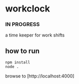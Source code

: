 # workclock

### IN PROGRESS

a time keeper for work shifts

## how to run

```
npm install
node .
```
browse to [http://localhost:4000]

